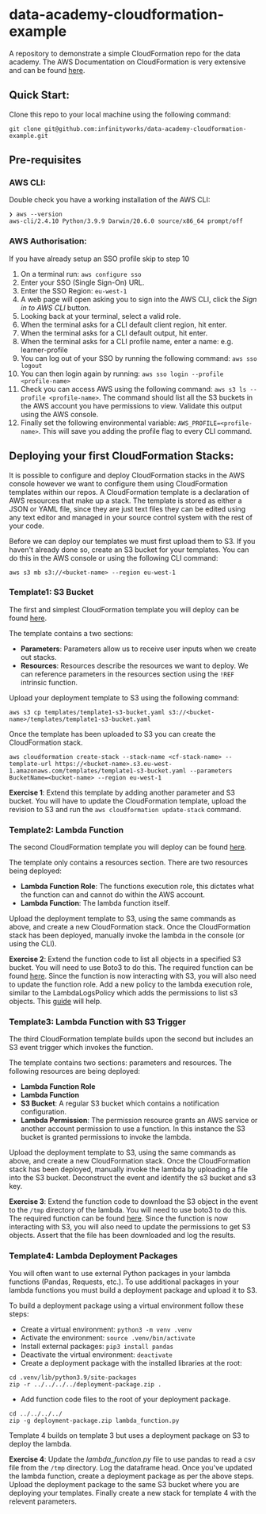 # data-academy-cloudformation-example

A repository to demonstrate a simple CloudFormation repo for the data academy. The AWS Documentation on CloudFormation is very extensive and can be found [here](https://docs.aws.amazon.com/AWSCloudFormation/latest/UserGuide/Welcome.html).
## Quick Start:

Clone this repo to your local machine using the following command:

```
git clone git@github.com:infinityworks/data-academy-cloudformation-example.git
```
## Pre-requisites

### AWS CLI:
Double check you have a working installation of the AWS CLI:
```
❯ aws --version
aws-cli/2.4.10 Python/3.9.9 Darwin/20.6.0 source/x86_64 prompt/off
```
### AWS Authorisation:
If you have already setup an SSO profile skip to step 10
1. On a terminal run: `aws configure sso`
2. Enter your SSO (Single Sign-On) URL.
3. Enter the SSO Region: `eu-west-1`
4. A web page will open asking you to sign into the AWS CLI, click the *Sign in to AWS CLI* button.
5. Looking back at your terminal, select a valid role.
6. When the terminal asks for a CLI default client region, hit enter.
7. When the terminal asks for a CLI default output, hit enter.
8. When the terminal asks for a CLI profile name, enter a name: e.g. learner-profile
9. You can log out of your SSO by running the following command: `aws sso logout`
10. You can then login again by running: `aws sso login --profile <profile-name>`
11. Check you can access AWS using the following command: `aws s3 ls --profile <profile-name>`. The command should list all the S3 buckets in the AWS account you have permissions to view. Validate this output using the AWS console.
12. Finally set the following environmental variable: `AWS_PROFILE=<profile-name>`. This will save you adding the profile flag to every CLI command.

## Deploying your first CloudFormation Stacks:

It is possible to configure and deploy CloudFormation stacks in the AWS console however we want to configure them using CloudFormation templates within our repos. A CloudFormation template is a declaration of AWS resources that make up a stack. The template is stored as either a JSON or YAML file, since they are just text files they can be edited using any text editor and managed in your source control system with the rest of your code.

Before we can deploy our templates we must first upload them to S3. If you haven't already done so, create an S3 bucket for your templates. You can do this in the AWS console or using the following CLI command:
```
aws s3 mb s3://<bucket-name> --region eu-west-1
```

### Template1: S3 Bucket

The first and simplest CloudFormation template you will deploy can be found [here](templates/template1-s3-bucket.yaml).

The template contains a two sections:
* **Parameters**: Parameters allow us to receive user inputs when we create out stacks.
* **Resources**: Resources describe the resources we want to deploy. We can reference parameters in the resources section using the `!REF` intrinsic function.

Upload your deployment template to S3 using the following command:
```
aws s3 cp templates/template1-s3-bucket.yaml s3://<bucket-name>/templates/template1-s3-bucket.yaml
```
Once the template has been uploaded to S3 you can create the CloudFormation stack.
```
aws cloudformation create-stack --stack-name <cf-stack-name> --template-url https://<bucket-name>.s3.eu-west-1.amazonaws.com/templates/template1-s3-bucket.yaml --parameters BucketName=<bucket-name> --region eu-west-1
```

**Exercise 1**: Extend this template by adding another parameter and S3 bucket. You will have to update the CloudFormation template, upload the revision to S3 and run the `aws cloudformation update-stack` command.

### Template2: Lambda Function

The second CloudFormation template you will deploy can be found [here](templates/template2-lambda.yaml).

The template only contains a resources section. There are two resources being deployed:
* **Lambda Function Role**: The functions execution role, this dictates what the function can and cannot do within the AWS account.
* **Lambda Function**: The lambda function itself.

Upload the deployment template to S3, using the same commands as above, and create a new CloudFormation stack. Once the CloudFormation stack has been deployed, manually invoke the lambda in the console (or using the CLI).

**Exercise 2**: Extend the function code to list all objects in a specified S3 bucket. You will need to use Boto3 to do this. The required function can be found [here](https://boto3.amazonaws.com/v1/documentation/api/latest/reference/services/s3.html#S3.Client.list_objects). Since the function is now interacting with S3, you will also need to update the function role. Add a new policy to the lambda execution role, similar to the LambdaLogsPolicy which adds the permissions to list s3 objects. This [guide](https://aws.amazon.com/premiumsupport/knowledge-center/lambda-execution-role-s3-bucket/) will help.

### Template3: Lambda Function with S3 Trigger

The third CloudFormation template builds upon the second but includes an S3 event trigger which invokes the function.

The template contains two sections: parameters and resources. The following resources are being deployed:
* **Lambda Function Role**
* **Lambda Function**
* **S3 Bucket**: A regular S3 bucket which contains a notification configuration.
* **Lambda Permission**: The permission resource grants an AWS service or another account permission to use a function. In this instance the S3 bucket is granted permissions to invoke the lambda.

Upload the deployment template to S3, using the same commands as above, and create a new CloudFormation stack. Once the CloudFormation stack has been deployed, manually invoke the lambda by uploading a file into the S3 bucket. Deconstruct the event and identify the s3 bucket and s3 key.

**Exercise 3**: Extend the function code to download the S3 object in the event to the `/tmp` directory of the lambda. You will need to use boto3 to do this. The required function can be found [here](https://boto3.amazonaws.com/v1/documentation/api/latest/reference/services/s3.html#S3.Client.download_file). Since the function is now interacting with S3, you will also need to update the permissions to get S3 objects. Assert that the file has been downloaded and log the results.

### Template4: Lambda Deployment Packages

You will often want to use external Python packages in your lambda functions (Pandas, Requests, etc.). To use additional packages in your lambda functions you must build a deployment package and upload it to S3.

To build a deployment package using a virtual environment follow these steps:
* Create a virtual environment: `python3 -m venv .venv`
* Activate the environment: `source .venv/bin/activate`
* Install external packages: `pip3 install pandas`
* Deactivate the virtual environment: `deactivate`
* Create a deployment package with the installed libraries at the root:
```
cd .venv/lib/python3.9/site-packages
zip -r ../../../../deployment-package.zip .
```
* Add function code files to the root of your deployment package.
```
cd ../../../../
zip -g deployment-package.zip lambda_function.py
```

Template 4 builds on template 3 but uses a deployment package on S3 to deploy the lambda. 

**Exercise 4**: Update the *lambda_function.py* file to use pandas to read a csv file from the `/tmp` directory. Log the dataframe head. Once you've updated the lambda function, create a deployment package as per the above steps. Upload the deployment package to the same S3 bucket where you are deploying your templates. Finally create a new stack for template 4 with the relevent parameters.



















